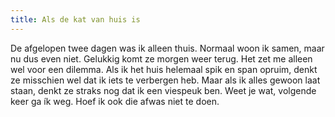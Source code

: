 ```yaml
---
title: Als de kat van huis is
---
```

De afgelopen twee dagen was ik alleen thuis. Normaal woon ik samen, maar nu dus even niet. Gelukkig komt ze morgen weer terug. Het zet me alleen  wel voor een dilemma. Als ik het huis helemaal spik en span opruim, denkt ze misschien wel dat ik iets te verbergen heb. Maar als ik alles gewoon laat staan, denkt ze straks nog dat ik een viespeuk ben. Weet je wat, volgende keer ga ík weg. Hoef ik ook die afwas niet te doen.
